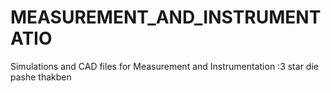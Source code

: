 # MEASUREMENT_AND_INSTRUMENTATIO
Simulations and CAD files for Measurement and Instrumentation
:3 star die pashe thakben 
